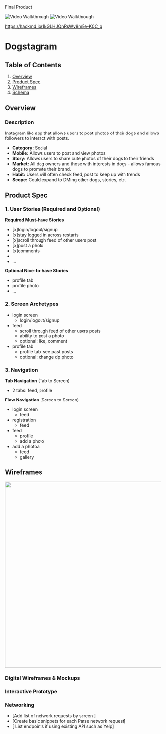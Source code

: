 
Final Product

<img src='http://g.recordit.co/F4SzRQKKxj.gif' width='' alt='Video Walkthrough' />

<img src='http://g.recordit.co/YBO7qUcKnu.gif' width='' alt='Video Walkthrough' />

https://hackmd.io/1kGLHJQnRsWv8mEe-K0C_g



# Dogstagram

## Table of Contents
1. [Overview](#Overview)
1. [Product Spec](#Product-Spec)
1. [Wireframes](#Wireframes)
2. [Schema](#Schema)

## Overview
### Description
Instagram like app that allows users to post photos of their dogs and allows followers to interact with posts. 

- **Category:** Social
- **Mobile:** Allows users to post and view photos
- **Story:** Allows users to share cute photos of their dogs to their friends
- **Market:** All dog owners and those with interests in dogs - allows famous dogs to promote their brand. 
- **Habit:** Users will often check feed, post to keep up with trends
- **Scope:** Could expand to DMing other dogs, stories, etc. 

## Product Spec

### 1. User Stories (Required and Optional)

**Required Must-have Stories**

*  [x]login/logout/signup
*  [x]stay logged in across restarts
*  [x]scroll through feed of other users post
*  [x]post a photo
*  [x]comments
*  
* ...

**Optional Nice-to-have Stories**

* profile tab
* profile photo
* ...

### 2. Screen Archetypes

* login screen
    * login/logout/signup
* feed
   * scroll through feed of other users posts
   * ability to post a photo
   * optional: like, comment
* profile tab
    * profile tab, see past posts
    * optional: change dp photo

### 3. Navigation

**Tab Navigation** (Tab to Screen)

* 2 tabs: feed, profile



**Flow Navigation** (Screen to Screen)

* login screen
    * feed
* registration
    * feed
* feed
    * profile
    * add a photo
* add a photoa
    * feed
    * gallery

## Wireframes
<img src="YOUR_WIREFRAME_IMAGE_URL" width=600>

###  Digital Wireframes & Mockups

###  Interactive Prototype

### Networking
- [Add list of network requests by screen ]
- [Create basic snippets for each Parse network request]
- [ List endpoints if using existing API such as Yelp]
